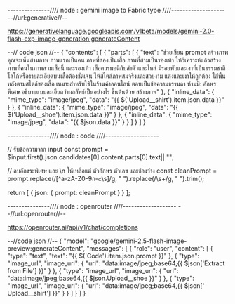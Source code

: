 ---------------//// node : gemini image to Fabric type ////-------------------
--//url:generative//--

https://generativelanguage.googleapis.com/v1beta/models/gemini-2.0-flash-exp-image-generation:generateContent

--// code json //--
{
  "contents": [
    {
      "parts": [
        {
          "text": "ช่วยเขียน prompt สร้างภาพ คุณจะเห็นสามภาพ ภาพแรกเป็นคน ภาพที่สองเป็นเสื้อ ภาพที่สามเป็นรองเท้า ให้วิเคราะห์แล้วสร้างภาพที่คนในภาพสวมเสื้อนี้ และรองเท้า เสื้อควรพอดีกับลำตัวและไหล่ มีรอยพับและเงาที่เป็นธรรมชาติ โลโก้หรือรายละเอียดบนเสื้อต้องชัดเจน ให้สไตล์ภาพสมจริงและสวยงาม แสงและเงาให้ถูกต้อง ใส่พื้นหลังตามสไตล์ของเสื้อ เหมาะสำหรับใช้ในร้านค้าออนไลน์ ตอบเป็นข้อความธรรมดา  ห้ามมี: อักษรพิเศษ อธิบายแบบละเอียดว่าผลลัพธ์เป็นอย่างไร ขึ้นต้นด้วย สร้างภาพ"
        },
        {
          "inline_data": {
            "mime_type": "image/jpeg",
            "data": "{{ $('Upload__shirt').item.json.data }}"
          }
        },
        {
          "inline_data": {
            "mime_type": "image/jpeg",
            "data": "{{ $('Upload__shoe').item.json.data }}"
          }
        },
        {
          "inline_data": {
            "mime_type": "image/jpeg",
            "data": "{{ $json.data }}"
          }
        }
      ]
    }
  ]
}


---------------//// node : code ////-------------------

// รับข้อความจาก input
const prompt = $input.first().json.candidates[0].content.parts[0].text|| "";

// ลบอักขระพิเศษ และ \n ให้เหลือแต่ ตัวอักษร ตัวเลข และช่องว่าง
const cleanPrompt = prompt.replace(/[^a-zA-Z0-9ก-๙\s]/g, " ").replace(/\s+/g, " ").trim();

return [
  {
    json: {
      prompt: cleanPrompt
    }
  }
];

---------------//// node : openrouter ////-------------------
--//url:openrouter//--

https://openrouter.ai/api/v1/chat/completions

--//code json //--
{
  "model": "google/gemini-2.5-flash-image-preview:generateContent",
  "messages": [
    {
      "role": "user",
      "content": [
        {
          "type": "text",
          "text": "{{ $('Code').item.json.prompt }}"
        },
        {
          "type": "image_url",
          "image_url": {
            "url": "data:image/jpeg;base64,{{ $json['Extract from File'] }}"
          }
        },
        {
          "type": "image_url",
          "image_url": {
            "url": "data:image/jpeg;base64,{{ $json.Upload__shoe }}"
          }
        },
        {
          "type": "image_url",
          "image_url": {
            "url": "data:image/jpeg;base64,{{ $json[' Upload__shirt'] }}"
          }
        }
      ]
    }
  ]
}
